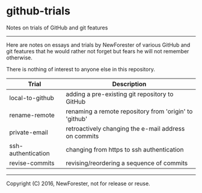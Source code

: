 <!-- github-trials by NewForester:  a series of notes on trials of GitHub and git features -->

# github-trials

Notes on trials of GitHub and git features

---

Here are notes on essays and trials by NewForester of various GitHub and git features
that he would rather not forget but fears he will not remember otherwise.

There is nothing of interest to anyone else in this repository.

Trial              | Description
-----              | -----------
local-to-github    | adding a pre-existing git repository to GitHub
rename-remote      | renaming a remote repository from 'origin' to 'github'
private-email      | retroactively changing the e-mail address on commits
ssh-authentication | changing from https to ssh authentication
revise-commits     | revising/reordering a sequence of commits

---

Copyright (C) 2016, NewForester, not for release or reuse.

<!-- EOF -->
